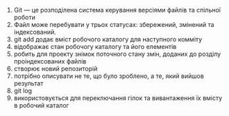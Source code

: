 1. Git — це розподілена система керування версіями файлів та спільної роботи
2. Файл може перебувати у трьох статусах: збережений, змінений та індексований.
3. git add додає вміст робочого каталогу для наступного комміту
4. відображає стан робочогу каталогу та його елементів
5. робить для проекту знімок поточного стану змін, доданих до розділу проіндексованих файлів
6. створює новий репозиторій
7. потрібно описувати не те, що було зроблено, а те, який вийшов результат
8. git log
9. використовується для переключання гілок та вивантаження їх вмісту в робочий каталог

